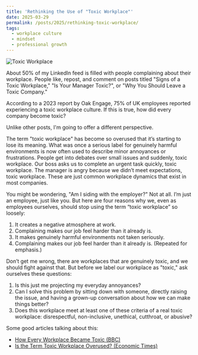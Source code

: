 ```yaml
---
title: 'Rethinking the Use of "Toxic Workplace"'
date: 2025-03-29
permalink: /posts/2025/rethinking-toxic-workplace/
tags:
  - workplace culture
  - mindset
  - professional growth
---
```


<img src="{{ '/images/blog_posts/toxic.jpg' | relative_url }}" alt="Toxic Workplace" style="max-width: 600px; height: auto; display: block; margin: 1em 0;" />

About 50% of my LinkedIn feed is filled with people complaining about their workplace. People like, repost, and comment on posts titled "Signs of a Toxic Workplace," "Is Your Manager Toxic?", or "Why You Should Leave a Toxic Company."

According to a 2023 report by Oak Engage, 75% of UK employees reported experiencing a toxic workplace culture. If this is true, how did every company become toxic?

Unlike other posts, I'm going to offer a different perspective.

The term "toxic workplace" has become so overused that it’s starting to lose its meaning. What was once a serious label for genuinely harmful environments is now often used to describe minor annoyances or frustrations. People get into debates over small issues and suddenly, toxic workplace. Our boss asks us to complete an urgent task quickly, toxic workplace. The manager is angry because we didn’t meet expectations, toxic workplace. These are just common workplace dynamics that exist in most companies.

You might be wondering, "Am I siding with the employer?" Not at all. I’m just an employee, just like you. But here are four reasons why we, even as employees ourselves, should stop using the term “toxic workplace” so loosely:

1. It creates a negative atmosphere at work.  
2. Complaining makes our job feel harder than it already is.  
3. It makes genuinely harmful environments not taken seriously.  
4. Complaining makes our job feel harder than it already is. (Repeated for emphasis.)

Don’t get me wrong, there are workplaces that are genuinely toxic, and we should fight against that. But before we label our workplace as "toxic," ask ourselves these questions:

1. Is this just me projecting my everyday annoyances?  
2. Can I solve this problem by sitting down with someone, directly raising the issue, and having a grown-up conversation about how we can make things better?  
3. Does this workplace meet at least one of these criteria of a real toxic workplace: disrespectful, non-inclusive, unethical, cutthroat, or abusive?

Some good articles talking about this:  
- [How Every Workplace Became Toxic (BBC)](https://www.bbc.com/worklife/article/20231012-how-every-workplace-became-toxic)  
- [Is the Term Toxic Workplace Overused? (Economic Times)](https://hr.economictimes.indiatimes.com/news/workplace-4-0/is-the-term-toxic-workplace-overused/105109201)  
